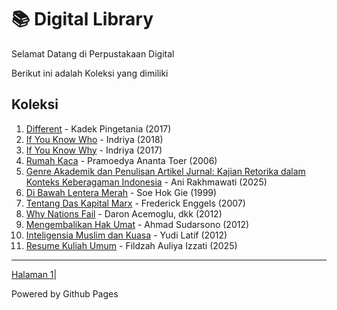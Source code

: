 # 📚 Digital Library

Selamat Datang di Perpustakaan Digital

Berikut ini adalah Koleksi yang dimiliki
## Koleksi

1. [Different](ebook/Different.pdf) - Kadek Pingetania (2017)
2. [If You Know Who](ebook/IfYouKnowWho.pdf) - Indriya (2018)
3. [If You Know Why](ebook/IfYouKnowWhy.pdf) - Indriya (2017)
4. [Rumah Kaca](ebook/RumahKaca.pdf) - Pramoedya Ananta Toer (2006)
5. [Genre Akademik dan Penulisan Artikel Jurnal: Kajian Retorika dalam Konteks Keberagaman Indonesia](ebook/GenreAkademikdanPenulisanArtikelJurnal.pdf) - Ani Rakhmawati (2025)
6. [Di Bawah Lentera Merah](ebook/DiBawahLenteraMerah.pdf) - Soe Hok Gie (1999)
7. [Tentang Das Kapital Marx](ebook/DasKapital.pdf) - Frederick Enggels (2007)
8. [Why Nations Fail](ebook/WhyNationsFail.pdf) - Daron Acemoglu, dkk (2012)
9. [Mengembalikan Hak Umat](ebook/MengembalikanHakUmat.pdf) - Ahmad Sudarsono (2012)
10. [Inteligensia Muslim dan Kuasa](ebook/InteligensiaMuslimdanKuasa.pdf) - Yudi Latif (2012)
11. [Resume Kuliah Umum](ebook/ResumeKuliahUmum.pdf) - Fildzah Auliya Izzati (2025)

---
<p><a href="halaman1.html">Halaman 1</a>|

Powered by Github Pages
